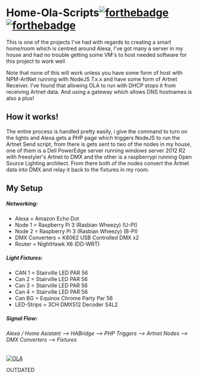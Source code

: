 # Home-Ola-Scripts[![forthebadge](http://forthebadge.com/images/badges/powered-by-electricity.svg)](http://forthebadge.com)[![forthebadge](http://forthebadge.com/images/badges/uses-js.svg)](http://forthebadge.com)
This is one of the projects I've had with regards to creating a smart home/room which is centred around Alexa, I've got many a server in my house and had no trouble getting some VM's to host needed software for this project to work well

Note that none of this will work unless you have some form of host with NPM-ArtNet running with NodeJS 7.x.x and have some form of Artnet Receiver. I’ve found that allowing OLA to run with DHCP stops it from receiving Artnet data. And using a gateway which allows DNS hostnames is also a plus!

## How it works!
The entire process is handled pretty easily, i give the command to turn on the lights and Alexa gets a PHP page which triggers NodeJS to run the Artnet Send script, from there is gets sent to two of the nodes in my house, one of them is a Dell PowerEdge server running windows server 2012 R2 with freestyler's Artnet to DMX and the other is a raspberrypi running Open Source Lighting architect. From there both of the nodes convert the Artnet data into DMX and relay it back to the fixtures in my room.

## My Setup
##### _Networking:_
* Alexa = Amazon Echo Dot
* Node 1 = Raspberry Pi 3 (Rasbian Wheezy) (U-PI)
* Node 2 = Raspberry Pi 3 (Rasbian Wheezy) (B-PI)
* DMX Converters = K8062 USB Controlled DMX x2
* Router = NightHawk X6 (DD-WRT)

##### _Light Fixtures:_
* CAN 1 = Stairville LED PAR 56
* Can 2 = Stairville LED PAR 56
* Can 3 = Stairville LED PAR 56
* Can 4 = Stairville LED PAR 56
* Can BG = Equinox Chrome Party Par 56
* LED-Strips = 3CH DMX512 Decoder S4L2

##### Signal Flow:
###### Alexa / Home Asistant --> HABridge --> PHP Triggers --> Artnet Nodes --> DMX Converters --> Fixtures

[![OLA](https://i.imgur.com/Ergpbs6.png)](https://fonix.online)

OUTDATED
